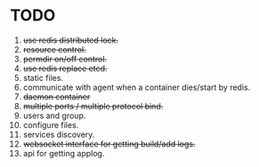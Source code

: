 TODO
=====

1. ~~use redis distributed lock.~~
2. ~~resource control.~~
3. ~~permdir on/off control.~~
4. ~~use redis replace etcd.~~
5. static files.
6. communicate with agent when a container dies/start by redis.
7. ~~daemon container~~
8. ~~multiple ports / multiple protocol bind.~~
9. users and group.
10. configure files.
11. services discovery.
12. ~~websocket interface for getting build/add logs.~~
13. api for getting applog.

